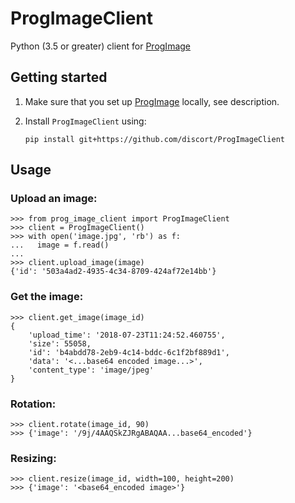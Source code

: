 # ProgImageClient

Python (3.5 or greater) client for [ProgImage](https://github.com/discort/ProgImage)

## Getting started

1. Make sure that you set up [ProgImage](https://github.com/discort/ProgImage) locally, see description.

2. Install `ProgImageClient` using:

    `pip install git+https://github.com/discort/ProgImageClient`


## Usage

### Upload an image:

    >>> from prog_image_client import ProgImageClient
	>>> client = ProgImageClient()
	>>> with open('image.jpg', 'rb') as f:
	...   image = f.read()
	...
	>>> client.upload_image(image)
	{'id': '503a4ad2-4935-4c34-8709-424af72e14bb'}

### Get the image:

    >>> client.get_image(image_id)
    {
		'upload_time': '2018-07-23T11:24:52.460755',
		'size': 55058,
		'id': 'b4abdd78-2eb9-4c14-bddc-6c1f2bf889d1',
		'data': '<...base64 encoded image...>',
		'content_type': 'image/jpeg'
	}

### Rotation:

    >>> client.rotate(image_id, 90)
	>>> {'image': '/9j/4AAQSkZJRgABAQAA...base64_encoded'}

### Resizing:

	>>> client.resize(image_id, width=100, height=200)
	>>> {'image': '<base64_encoded image>'}